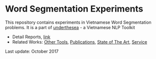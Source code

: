 # Word Segmentation Experiments

This repository contains experiments in Vietnamese Word Segmentation problems. It is a part of [underthesea](https://github.com/magizbox/underthesea) - a Vietnamese NLP Toolkit

* Detail Reports, [link](https://docs.google.com/spreadsheets/d/1i-3WydtRhs8Qmh_-PHxdftQQPnxZ0q4sHhcx8_euNmc/edit#gid=109884615)
* Related Works: [Other Tools](https://github.com/magizbox/underthesea/wiki/Vietnamese-NLP-Tools#word-segmentation), [Publications](https://github.com/magizbox/underthesea/wiki/Vietnamese-NLP-Publications#word-segmentation), [State of The Art](https://github.com/magizbox/underthesea/wiki/Vietnamese-NLP-SOTA#word-segmentation), [Service](https://github.com/magizbox/underthesea/wiki/Vietnamese-NLP-Services#word-segmentation)

Last update: October 2017
